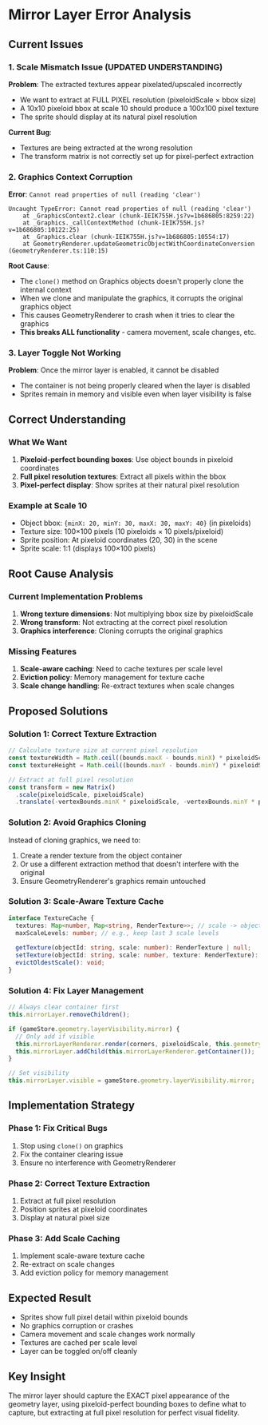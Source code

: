 # Mirror Layer Error Analysis

## Current Issues

### 1. Scale Mismatch Issue (UPDATED UNDERSTANDING)
**Problem**: The extracted textures appear pixelated/upscaled incorrectly
- We want to extract at FULL PIXEL resolution (pixeloidScale × bbox size)
- A 10x10 pixeloid bbox at scale 10 should produce a 100x100 pixel texture
- The sprite should display at its natural pixel resolution

**Current Bug**:
- Textures are being extracted at the wrong resolution
- The transform matrix is not correctly set up for pixel-perfect extraction

### 2. Graphics Context Corruption
**Error**: `Cannot read properties of null (reading 'clear')`
```
Uncaught TypeError: Cannot read properties of null (reading 'clear')
    at _GraphicsContext2.clear (chunk-IEIK755H.js?v=1b686805:8259:22)
    at _Graphics._callContextMethod (chunk-IEIK755H.js?v=1b686805:10122:25)
    at _Graphics.clear (chunk-IEIK755H.js?v=1b686805:10554:17)
    at GeometryRenderer.updateGeometricObjectWithCoordinateConversion (GeometryRenderer.ts:110:15)
```

**Root Cause**:
- The `clone()` method on Graphics objects doesn't properly clone the internal context
- When we clone and manipulate the graphics, it corrupts the original graphics object
- This causes GeometryRenderer to crash when it tries to clear the graphics
- **This breaks ALL functionality** - camera movement, scale changes, etc.

### 3. Layer Toggle Not Working
**Problem**: Once the mirror layer is enabled, it cannot be disabled
- The container is not being properly cleared when the layer is disabled
- Sprites remain in memory and visible even when layer visibility is false

## Correct Understanding

### What We Want
1. **Pixeloid-perfect bounding boxes**: Use object bounds in pixeloid coordinates
2. **Full pixel resolution textures**: Extract all pixels within the bbox
3. **Pixel-perfect display**: Show sprites at their natural pixel resolution

### Example at Scale 10
- Object bbox: `{minX: 20, minY: 30, maxX: 30, maxY: 40}` (in pixeloids)
- Texture size: 100×100 pixels (10 pixeloids × 10 pixels/pixeloid)
- Sprite position: At pixeloid coordinates (20, 30) in the scene
- Sprite scale: 1:1 (displays 100×100 pixels)

## Root Cause Analysis

### Current Implementation Problems
1. **Wrong texture dimensions**: Not multiplying bbox size by pixeloidScale
2. **Wrong transform**: Not extracting at the correct pixel resolution
3. **Graphics interference**: Cloning corrupts the original graphics

### Missing Features
1. **Scale-aware caching**: Need to cache textures per scale level
2. **Eviction policy**: Memory management for texture cache
3. **Scale change handling**: Re-extract textures when scale changes

## Proposed Solutions

### Solution 1: Correct Texture Extraction
```typescript
// Calculate texture size at current pixel resolution
const textureWidth = Math.ceil((bounds.maxX - bounds.minX) * pixeloidScale);
const textureHeight = Math.ceil((bounds.maxY - bounds.minY) * pixeloidScale);

// Extract at full pixel resolution
const transform = new Matrix()
  .scale(pixeloidScale, pixeloidScale)
  .translate(-vertexBounds.minX * pixeloidScale, -vertexBounds.minY * pixeloidScale);
```

### Solution 2: Avoid Graphics Cloning
Instead of cloning graphics, we need to:
1. Create a render texture from the object container
2. Or use a different extraction method that doesn't interfere with the original
3. Ensure GeometryRenderer's graphics remain untouched

### Solution 3: Scale-Aware Texture Cache
```typescript
interface TextureCache {
  textures: Map<number, Map<string, RenderTexture>>; // scale -> objectId -> texture
  maxScaleLevels: number; // e.g., keep last 3 scale levels
  
  getTexture(objectId: string, scale: number): RenderTexture | null;
  setTexture(objectId: string, scale: number, texture: RenderTexture): void;
  evictOldestScale(): void;
}
```

### Solution 4: Fix Layer Management
```typescript
// Always clear container first
this.mirrorLayer.removeChildren();

if (gameStore.geometry.layerVisibility.mirror) {
  // Only add if visible
  this.mirrorLayerRenderer.render(corners, pixeloidScale, this.geometryRenderer);
  this.mirrorLayer.addChild(this.mirrorLayerRenderer.getContainer());
}

// Set visibility
this.mirrorLayer.visible = gameStore.geometry.layerVisibility.mirror;
```

## Implementation Strategy

### Phase 1: Fix Critical Bugs
1. Stop using `clone()` on graphics
2. Fix the container clearing issue
3. Ensure no interference with GeometryRenderer

### Phase 2: Correct Texture Extraction
1. Extract at full pixel resolution
2. Position sprites at pixeloid coordinates
3. Display at natural pixel size

### Phase 3: Add Scale Caching
1. Implement scale-aware texture cache
2. Re-extract on scale changes
3. Add eviction policy for memory management

## Expected Result
- Sprites show full pixel detail within pixeloid bounds
- No graphics corruption or crashes
- Camera movement and scale changes work normally
- Textures are cached per scale level
- Layer can be toggled on/off cleanly

## Key Insight
The mirror layer should capture the EXACT pixel appearance of the geometry layer, using pixeloid-perfect bounding boxes to define what to capture, but extracting at full pixel resolution for perfect visual fidelity.